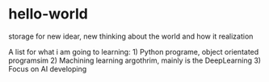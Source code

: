 # hello-world
storage for new idear, new thinking about the world and how it realization

A list for what i am going to learning:
    1) Python programe, object orientated programsim
    2) Machining learning argothrim, mainly is the DeepLearning
    3) Focus on AI developing

